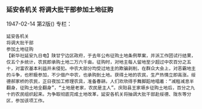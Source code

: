 ### 延安各机关  将调大批干部参加土地征购

1947-02-14
第2版()
专栏：

    延安各机关
    将调大批干部
    参加土地征购
    【新华社延安九日电】陕甘宁边区政府，于去年公布征购土地条例草案，并派工作团试行结果，仅五个乡统计，农民即承购土地二万六千亩。征购时，对地主每人留地至少超过中农百分之五十，对富农基本利益并未侵犯。中农大部分均受过地主的欺骗剥削，在群众大会上，对恶霸地主的斗争，也积极参加，不少佃户中农，也承购到土地。获得土地的农民，生产热情立即高涨。绥德郝家桥的农民，正日夜加工修理农具，准备春耕。人们欢欣得手舞脚蹈地唱着：“减租减息半翻身，征购土地全翻身”，“土地是老家，农民是主人”。庆阳县王家塬乡征购土地后，百分之九十的农民组织起来。为争取彻底完成土地改革，延安各机关将抽调大批干部赴绥德、陇东等分区，参加该项工作。
